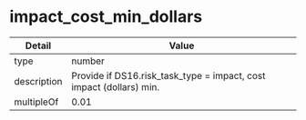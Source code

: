 # impact_cost_min_dollars
| Detail | Value |
| ------ | ----- |
| type | number |
| description | Provide if DS16.risk_task_type = impact, cost impact (dollars) min. |
| multipleOf | 0.01 |
